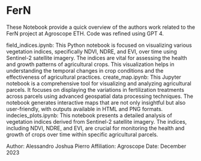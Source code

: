 # FerN
These Notebook provide a quick overview of the authors work related to the FerN project at Agroscope ETH. Code was refined using GPT 4.

field_indices.ipynb: This Python notebook is focused on visualizing various vegetation indices, specifically NDVI, NDRE, and EVI, over time using Sentinel-2 satellite imagery. The indices are vital for assessing the health and growth patterns of agricultural crops. This visualization helps in understanding the temporal changes in crop conditions and the effectiveness of agricultural practices.
create_map.ipynb: This Jupyter notebook is a comprehensive tool for visualizing and analyzing agricultural parcels. It focuses on displaying the variations in fertilization treatments across parcels using advanced geospatial data processing techniques. The notebook generates interactive maps that are not only insightful but also user-friendly, with outputs available in HTML and PNG formats.
indecies_plots.ipynb: This notebook presents a detailed analysis of vegetation indices derived from Sentinel-2 satellite imagery. The indices, including NDVI, NDRE, and EVI, are crucial for monitoring the health and growth of crops over time within specific agricultural parcels.

Author: Alessandro Joshua Pierro
Affiliation: Agroscope
Date: December 2023

